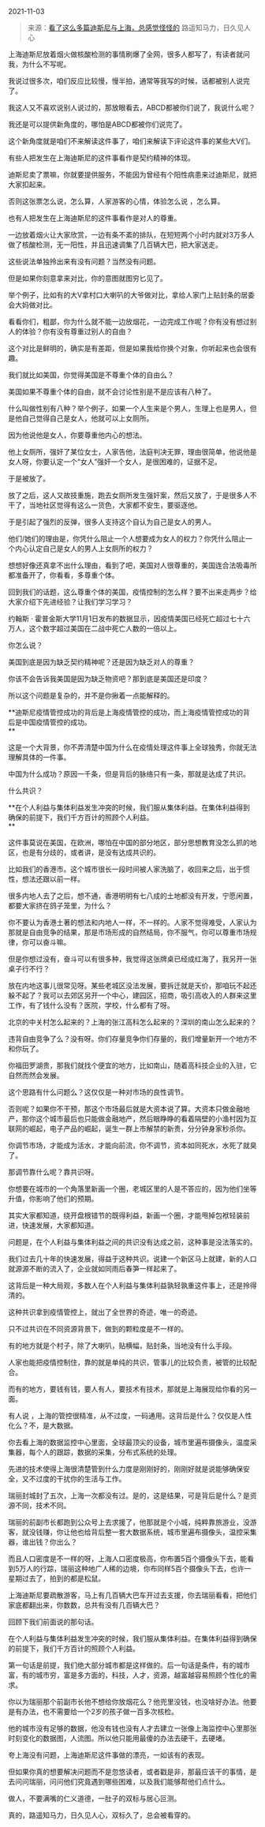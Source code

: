 2021-11-03

> 来源：[看了这么多篇迪斯尼与上海，总感觉怪怪的](http://mp.weixin.qq.com/s?__biz=MzU0MjYwNDU2Mw==&mid=2247502191&idx=2&sn=00364e29503a5a64b9a9406228efb544&chksm=fb1aa513cc6d2c057209bcba1362fbd49c40318b3b457d8ae79bc483b626ed9f160d91928f3d&scene=27#wechat_redirect)
> 路遥知马力，日久见人心

上海迪斯尼放着烟火做核酸检测的事情刷爆了全网，很多人都写了，有读者就问我，为什么不写呢。  

  

我说过很多次，咱们反应比较慢，慢半拍，通常等我写的时候，话都被别人说完了。

  

我这人又不喜欢说别人说过的，那放眼看去，ABCD都被你们说了，我说什么呢？

  

我还是可以提供新角度的，哪怕是ABCD都被你们说完了。  

  

这个新角度就是咱们不来解读这件事了，咱们来解读下评论这件事的某些大V们。  

  

有些人把发生在上海迪斯尼的这件事看作是契约精神的体现。  

  

迪斯尼卖了票嘛，你就要提供服务，不能因为曾经有个阳性病患来过迪斯尼，就把大家扣起来。  

  

否则这张票怎么说，怎么算，人家游客的心情，体验怎么说 ，怎么算。  

  

也有人把发生在上海迪斯尼的这件事看作是对人的尊重。  

  

一边放着烟火让大家欣赏，一边有条不紊的排队，在短短两个小时内就对3万多人做了核酸检测，无一阳性，并且迅速调集了几百辆大巴，把大家送走。  

  

这些说法单独拎出来有没有问题？当然没有问题。  

  

但是如果你刻意拿来对比，你的意图就图穷匕见了。  

  

举个例子，比如有的大V拿村口大喇叭的大爷做对比，拿给人家门上贴封条的居委会大妈做对比。

  

看看你们，粗鄙，你为什么就不能一边放烟花，一边完成工作呢？你有没有想过别人的体验？你有没有尊重过别人的自由？  

  

这个对比是鲜明的，确实是有差距，但是如果我给你换个对象，你听起来也会很有趣。  

  

我们就比如美国，你觉得美国是不尊重个体的自由么？  

  

美国如果不尊重个体的自由，就不会讨论性别是不是应该有八种了。  

  

什么叫做性别有八种？举个例子，如果一个人生来是个男人，生理上也是男人，但是他自己觉得自己是女人，他就可以上女厕所。  

  

因为他说他是女人，你要尊重他内心的想法。

  

他上女厕所，强奸了某位女士，人家告他，法庭判决无罪，理由很简单，他说他是女人呀，你要认定一个“女人”强奸一个女人，是很困难的，证据不足。  

  

于是被放了。  

  

放了之后，这人又故技重施，跑去女厕所发生强奸案，然后又放了，于是很多人不干了，当地社区觉得有这么一货色，大家都不安生，要驱逐他。

  

于是引起了强烈的反弹，很多人支持这个自认为自己是女人的男人。

  

他们/她们的理由是，你凭什么阻止一个人想要成为女人的权力？你凭什么阻止一个内心认定自己是女人的男人上女厕所的权力？  

  

想想好像还真拿不出什么理由，看到了吧，美国对人很尊重的，美国连合法吸毒所都准备开了，你看看，多尊重个体。

  

回到我们的话题，这么尊重个体的美国，疫情控制的怎么样？要不出来走两步？给大家介绍下先进经验？让我们学习学习？

  

约翰斯 · 霍普金斯大学11月1日发布的数据显示，因疫情美国已经死亡超过七十六万人，这个数字超过美国在二战中死亡人数的一倍以上。

  

你怎么说？  

  

美国到底是因为缺乏契约精神呢？还是因为缺乏对人的尊重？  

  

你该不会告诉我美国是因为缺乏物资吧？那到底是美国还是印度？  

  

所以这个问题是复杂的，并不是你揪着一点能解释的。  

  

 **迪斯尼疫情管控成功的背后是上海疫情管控的成功，而上海疫情管控成功的背后是中国疫情管控的成功。  
**

  

这是一个大背景，你不弄清楚中国为什么在疫情处理这件事上全球独秀，你就无法理解具体的一件事。  

  

中国为什么成功？原因一千条，但是背后的脉络只有一条，那就是达成了共识。  

  

什么共识？  

  

 **在个人利益与集体利益发生冲突的时候，我们服从集体利益。在集体利益得到确保的前提下，我们千方百计的照顾个人利益。  
**

  

这件事莫说在美国，在欧洲，哪怕在中国的部分地区，部分思想教育没怎么抓的地区，也是有分歧的，或者讲，是没有达成共识的。  

  

比如我们的香港市。这个城市很长一段时间被人家洗脑了，收回来之后，出于惯性，想法还跟以前一样。

  

很多内地人去了之后，想不通，香港明明有七八成的土地都没有开发，宁愿闲置，都要大家挤在鸽子笼里，为什么？

  

你不要认为香港土著的想法和内地人一样，不一样的。人家不觉得难受，人家认为那就是自由竞争的结果，那是市场形成的自然结局，你不服气，你可以尊重市场规律，你可以奋斗嘛。

  

但是你想过没有，奋斗可以有很多种，我觉得这张牌桌已经成红海了，我另开一张桌子行不行？  

  

放在内地这事儿很常见呀。某些老城区没法发展，要拆迁就是天价，那咱玩不起还躲不起了？我可以去郊区另开一个中心，建园区，招商，吸引高收入的人群来这里工作，有了钱什么没有？医院，学校，什么都有了呀。  

  

北京的中关村怎么起来的？上海的张江高科怎么起来的？深圳的南山怎么起来的？

  

违背自由竞争了么？没有呀。你们存量竞争你们存量的，我们增量新开一个地方不和你玩了。  

  

你福田罗湖贵，那我们就找个便宜的地方，比如南山，随着高科技企业的入驻，它自然而然会发展。

  

这个思路有什么问题么？这仅仅是一种对市场的良性调节。  

  

否则呢？如果你不干预，那这个市场最后就是大资本说了算。大资本只做金融地产，那你这个城市最后也只能做金融地产，然后眼睁睁的看着隔壁的小渔村因为互联网的崛起，电子产品的崛起，诞生一群上市解禁的新贵，分分钟身家秒杀你。  

  

你调节市场，才能成为活水，才能向前流，你不调节，资本如同死水，水死了就臭了。  

  

那调节靠什么呢？靠共识呀。  

  

你想要在城市的一个角落里新画一个圈，老城区里的人是不答应的，因为他们坐等升值，你影响了他们的预期。  

  

其实大家都知道，绕开盘根错节的既得利益，新画一个圈，才能甩掉包袱轻装前进，快速发展，大家都知道。  

  

问题是，在个人利益与集体利益之间的共识没有达成之前，这种事是没法落实的。

  

我们过去几十年的快速发展，得益于这种共识。说建一个新区马上就建，新的人口就源源不断的流入了，企业就如同雨后春笋一样起来了。  

  

这背后是一种大局观，多数人在个人利益与集体利益孰轻孰重这件事上，还是拎得清的。  

  

这种共识拿到疫情管控上，就出了全世界的奇迹，唯一的奇迹。

  

只不过共识在不同资源背景下，做到的颗粒度是不一样的。  

  

有的地方就是个村子，除了大喇叭，贴横幅，贴封条，当地没有什么手段。  

  

人家也能把疫情控制住，靠的就是单纯的共识，管事儿的比较负责，被管的比较配合。  

  

而有的地方，要钱有钱，要人有人，要技术有技术，那就是上海展现给你看的另一面。  

  

有人说 ，上海的管控很精准，从不过度，一码通用。这背后是什么？仅仅是人性化么？不，是大数据。  

  

你去看上海的数据监控中心里面，全球最顶尖的设备，城市里遍布摄像头，温度采集器，每个人的跟踪，数据的采集，分布式系统的处理。  

  

先进的技术使得上海很清楚管到什么力度是刚刚好的，刚刚好就是说能够确保安全，又不过度的干扰你的生活与工作。

  

瑞丽封城封了五次，上海一次都没有过。是的，这是结果，可是背后是什么？是资源不同，技术不同。

  

瑞丽的前副市长都跑到公众号上去求援了，他那就是个小城，纯粹靠旅游业，没游客，就没钱赚，你让他也给背后整一套大数据系统，城市里遍布摄像头，温控采集器，谁出钱？你出么？

  

而且人口密度是不一样的呀，上海人口密度极高，你布置5百个摄像头下去，能看到5万人的行踪，瑞丽这种地广人稀的边境，你布同样5百个摄像头下去，也许一星期过去了，拍到的都是松鼠。  

  

上海迪斯尼要疏散游客，马上有几百辆大巴车开过去支援，你去瑞丽看看，把他们家底都翻出来，你数数，总共有没有几百辆大巴？

  

回顾下我们前面说的那句话。  

  

在个人利益与集体利益发生冲突的时候，我们服从集体利益。在集体利益得到确保的前提下，我们千方百计的照顾个人利益。

  

第一句话是前提，我们绝大部分城市都是这样做的。后一句话是条件，有的城市富，有的城市穷，富是多方面的，科技，人才，资源，越富越容易照顾个性化的需求。  

  

你以为瑞丽那个前副市长他不想给你放烟花么？他兜里没钱，也没啥好办法。他要是有办法，也不需要给一个2岁的孩子做一百多次核检。  

  

他的城市没有足够的数据，他没有钱也没有人才去建立一张像上海监控中心里那张时刻变化的数据图，人流图。所以他只能用最傻的办法去硬干，去硬堵。  

  

夸上海没有问题，上海迪斯尼这件事做的漂亮，一如该有的表现。  

  

但如果你真的想要解决问题而不是忽悠读者，或者戳是非，那最应该干的事情，是去问问瑞丽，问问他们究竟遇到哪些困难，以及我们能够帮他们点什么。

  

做人，不要满嘴的仁义道德，一肚子的双标与居心叵测。  

  

真的，路遥知马力，日久见人心，双标久了，总会被看穿的。

